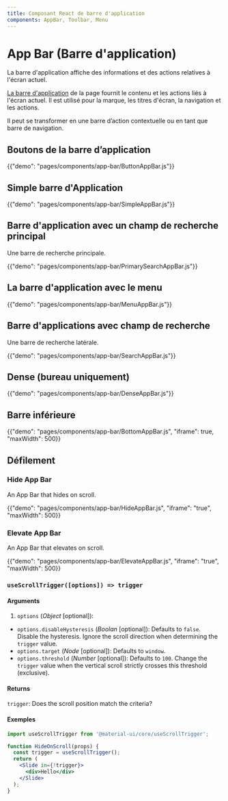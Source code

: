 ```yaml
---
title: Composant React de barre d'application
components: AppBar, Toolbar, Menu
---
```


# App Bar (Barre d'application)

<p class="description">La barre d'application affiche des informations et des actions relatives à l'écran actuel.</p>

[La barre d'application](https://material.io/design/components/app-bars-top.html) de la page fournit le contenu et les actions liés à l'écran actuel. Il est utilisé pour la marque, les titres d'écran, la navigation et les actions.

Il peut se transformer en une barre d’action contextuelle ou en tant que barre de navigation.

## Boutons de la barre d’application

{{"demo": "pages/components/app-bar/ButtonAppBar.js"}}

## Simple barre d'Application

{{"demo": "pages/components/app-bar/SimpleAppBar.js"}}

## Barre d'application avec un champ de recherche principal

Une barre de recherche principale.

{{"demo": "pages/components/app-bar/PrimarySearchAppBar.js"}}

## La barre d'application avec le menu

{{"demo": "pages/components/app-bar/MenuAppBar.js"}}

## Barre d'applications avec champ de recherche

Une barre de recherche latérale.

{{"demo": "pages/components/app-bar/SearchAppBar.js"}}

## Dense (bureau uniquement)

{{"demo": "pages/components/app-bar/DenseAppBar.js"}}

## Barre inférieure

{{"demo": "pages/components/app-bar/BottomAppBar.js", "iframe": true, "maxWidth": 500}}

## Défilement

### Hide App Bar

An App Bar that hides on scroll.

{{"demo": "pages/components/app-bar/HideAppBar.js", "iframe": "true", "maxWidth": 500}}

### Elevate App Bar

An App Bar that elevates on scroll.

{{"demo": "pages/components/app-bar/ElevateAppBar.js", "iframe": "true", "maxWidth": 500}}

### `useScrollTrigger([options]) => trigger`

#### Arguments

1. `options` (*Object* [optional]):

- `options.disableHysteresis` (*Boolan* [optional]): Defaults to `false`. Disable the hysteresis. Ignore the scroll direction when determining the `trigger` value.
- `options.target` (*Node* [optional]): Defaults to `window`.
- `options.threshold` (*Number* [optional]): Defaults to `100`. Change the `trigger` value when the vertical scroll strictly crosses this threshold (exclusive).

#### Returns

`trigger`: Does the scroll position match the criteria?

#### Exemples

```jsx
import useScrollTrigger from '@material-ui/core/useScrollTrigger';

function HideOnScroll(props) {
  const trigger = useScrollTrigger();
  return (
    <Slide in={!trigger}>
      <div>Hello</div>
    </Slide>
  );
}
```